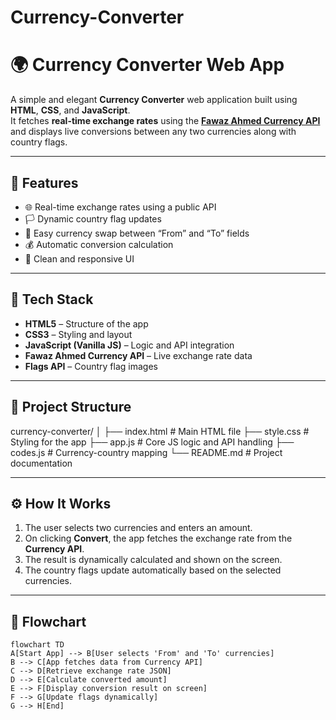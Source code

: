 # Currency-Converter
# 🌍 Currency Converter Web App

A simple and elegant **Currency Converter** web application built using **HTML**, **CSS**, and **JavaScript**.  
It fetches **real-time exchange rates** using the **[Fawaz Ahmed Currency API](https://github.com/fawazahmed0/currency-api)** and displays live conversions between any two currencies along with country flags.

---

## 🚀 Features

- 🌐 Real-time exchange rates using a public API  
- 🏳️ Dynamic country flag updates  
- 🔁 Easy currency swap between “From” and “To” fields  
- 💰 Automatic conversion calculation  
- 🎨 Clean and responsive UI  

---

## 🧩 Tech Stack

- **HTML5** – Structure of the app  
- **CSS3** – Styling and layout  
- **JavaScript (Vanilla JS)** – Logic and API integration  
- **Fawaz Ahmed Currency API** – Live exchange rate data  
- **Flags API** – Country flag images  

---

## 📁 Project Structure

currency-converter/
│
├── index.html # Main HTML file
├── style.css # Styling for the app
├── app.js # Core JS logic and API handling
├── codes.js # Currency-country mapping
└── README.md # Project documentation


---

## ⚙️ How It Works

1. The user selects two currencies and enters an amount.  
2. On clicking **Convert**, the app fetches the exchange rate from the **Currency API**.  
3. The result is dynamically calculated and shown on the screen.  
4. The country flags update automatically based on the selected currencies.

---

## 🧠 Flowchart

```mermaid
flowchart TD
A[Start App] --> B[User selects 'From' and 'To' currencies]
B --> C[App fetches data from Currency API]
C --> D[Retrieve exchange rate JSON]
D --> E[Calculate converted amount]
E --> F[Display conversion result on screen]
F --> G[Update flags dynamically]
G --> H[End]

